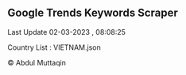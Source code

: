 

## Google Trends Keywords Scraper 
 
Last Update 02-03-2023 , 08:08:25

Country List :
VIETNAM.json



© Abdul Muttaqin 
